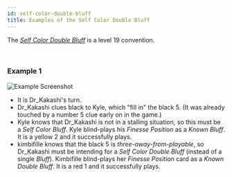 ```yaml
---
id: self-color-double-bluff
title: Examples of the Self Color Double Bluff
---
```


The _[Self Color Double Bluff](/extras/special-bluffs.md#self-color-double-bluff-scdb)_ is a level 19 convention.

<br />

### Example 1

![Example Screenshot](/img/examples/self-color-double-bluff.png)

- It is Dr_Kakashi's turn.
- Dr_Kakashi clues black to Kyle, which "fill in" the black 5. (It was already touched by a number 5 clue early on in the game.)
- Kyle knows that Dr_Kakashi is not in a stalling situation, so this must be a _Self Color Bluff_. Kyle blind-plays his _Finesse Position_ as a _Known Bluff_. It is a yellow 2 and it successfully plays.
- kimbifille knows that the black 5 is _three-away-from-playable_, so Dr_Kakashi must be intending for a _Self Color Double Bluff_ (instead of a single _Bluff_). Kimbifille blind-plays her _Finesse Position_ card as a _Known Double Bluff_. It is a red 1 and it successfully plays.
